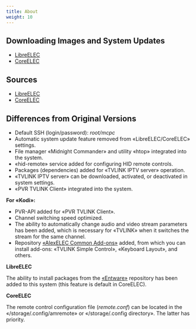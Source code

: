 ```yaml
---
title: About
weight: 10
---
```


## Downloading Images and System Updates

+ <a target='_blank' href="https://github.com/AlexELEC/LibreELEC-21/releases">LibreELEC</a>
+ <a target='_blank' href="https://github.com/AlexELEC/CoreELEC-21/releases">CoreELEC</a>

## Sources

+ <a target='_blank' href="https://github.com/AlexELEC/LibreELEC-21">LibreELEC</a>
+ <a target='_blank' href="https://github.com/AlexELEC/CoreELEC-21">CoreELEC</a>

## Differences from Original Versions

+ Default SSH (login/password): *root/mcpc*
+ Automatic system update feature removed from «LibreELEC/CoreELEC» settings.
+ File manager «Midnight Commander» and utility «htop» integrated into the system.
+ «hid-remote» service added for configuring HID remote controls.
+ Packages (dependencies) added for «TVLINK IPTV server» operation.
+ «TVLINK IPTV server» can be downloaded, activated, or deactivated in system settings.
+ «PVR TVLINK Client» integrated into the system.

**For «Kodi»:**

+ PVR-API added for «PVR TVLINK Client».
+ Channel switching speed optimized.
+ The ability to automatically change audio and video stream parameters has been added, which is necessary for «TVLINK» when it switches the stream for the same channel.
+ Repository <a target='_blank' href="https://github.com/AlexELEC/repo-21/tree/master/Omega/common">«AlexELEC Common Add-ons»</a> added,
from which you can install add-ons: «TVLINK Simple Control», «Keyboard Layout», and others.

**LibreELEC**

The ability to install packages from the <a target='_blank' href="https://wiki.coreelec.org/coreelec:entware">«Entware»</a>
repository has been added to this system (this feature is default in CoreELEC).

**CoreELEC**

The remote control configuration file (*remote.conf*) can be located in the «/storage/.config/amremote» or «/storage/.config directory».
The latter has priority.

